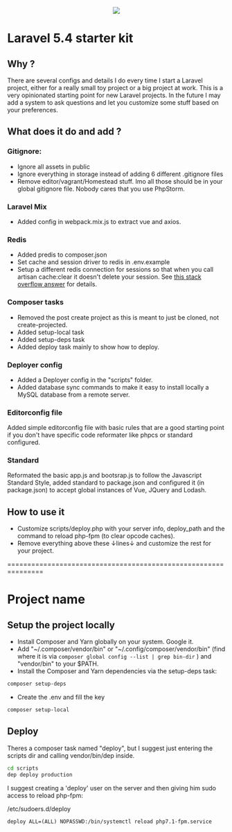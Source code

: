 <p align="center"><img src="https://laravel.com/assets/img/components/logo-laravel.svg"></p>

# Laravel 5.4 starter kit

## Why ?

There are several configs and details I do every time I start a Laravel project, either for a really small toy project
or a big project at work. This is a very opinionated starting point for new Laravel projects. In the future I may add
a system to ask questions and let you customize some stuff based on your preferences.

## What does it do and add ?

### Gitignore:

* Ignore all assets in public
* Ignore everything in storage instead of adding 6 different .gitignore files
* Remove editor/vagrant/Homestead stuff. Imo all those should be in your global gitignore file. Nobody cares that you use PhpStorm.

### Laravel Mix

* Added config in webpack.mix.js to extract vue and axios.

### Redis

* Added predis to composer.json
* Set cache and session driver to redis in .env.example
* Setup a different redis connection for sessions so that when you call
artisan cache:clear it doesn't delete your session. See <a href="http://stackoverflow.com/a/38673140">this stack overflow answer</a> for details.

### Composer tasks

* Removed the post create project as this is meant to just be cloned, not create-projected.
* Added setup-local task
* Added setup-deps task
* Added deploy task mainly to show how to deploy.

### Deployer config

* Added a Deployer config in the "scripts" folder.
* Added database sync commands to make it easy to install locally a MySQL database from a remote server.

### Editorconfig file

Added simple editorconfig file with basic rules that are a good starting point
if you don't have specific code reformater like phpcs or standard configured.

### Standard

Reformated the basic app.js and bootsrap.js to follow the Javascript Standard Style, added standard to package.json
and configured it (in package.json) to accept global instances of Vue, JQuery and Lodash.

## How to use it

* Customize scripts/deploy.php with your server info, deploy_path and the command to reload php-fpm (to clear opcode caches).
* Remove everything above these ↓lines↓ and customize the rest for your project.

===============================================================

# Project name

## Setup the project locally

* Install Composer and Yarn globally on your system. Google it.
* Add "~/.composer/vendor/bin" or "~/.config/composer/vendor/bin" (find where it is via `composer global config --list | grep bin-dir`
) and "vendor/bin" to your $PATH.
* Install the Composer and Yarn dependencies via the setup-deps task:

```bash
composer setup-deps
```

* Create the .env and fill the key

```bash
composer setup-local
```

## Deploy

Theres a composer task named "deploy", but I suggest just entering the scripts dir and calling vendor/bin/dep inside.

```bash
cd scripts
dep deploy production
```

I suggest creating a 'deploy' user on the server and then giving him sudo access to reload php-fpm:

/etc/sudoers.d/deploy
```
deploy ALL=(ALL) NOPASSWD:/bin/systemctl reload php7.1-fpm.service
```
